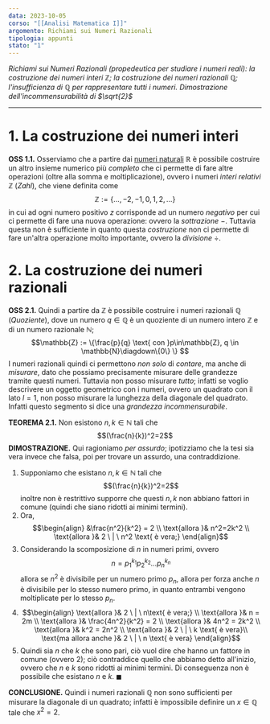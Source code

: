 ```yaml
---
data: 2023-10-05
corso: "[[Analisi Matematica I]]"
argomento: Richiami sui Numeri Razionali
tipologia: appunti
stato: "1"
---
```

*Richiami sui Numeri Razionali (propedeutica per studiare i numeri reali): la costruzione dei numeri interi $\mathbb{Z}$; la costruzione dei numeri razionali $\mathbb{Q}$; l'insufficienza di $\mathbb{Q}$ per rappresentare tutti i numeri. Dimostrazione dell'incommensurabilità di $\sqrt{2}$*
- - -
# 1. La costruzione dei numeri interi
**OSS 1.1.** Osserviamo che a partire dai [numeri naturali](Struttura%20dell'insieme%20dei%20numeri%20naturali) $\mathbb{R}$ è possibile costruire un altro insieme numerico più *completo* che ci permette di fare altre operazioni (oltre alla somma e moltiplicazione), ovvero i numeri *interi relativi* $\mathbb{Z}$ (*Zahl*), che viene definita come $$\mathbb{Z}:= \{\ldots,-2,-1,0,1,2,\ldots\}$$in cui ad ogni numero positivo $z$ corrisponde ad un numero *negativo* per cui ci permette di fare una nuova operazione: ovvero la *sottrazione $-$*.
Tuttavia questa non è sufficiente in quanto questa *costruzione* non ci permette di fare un'altra operazione molto importante, ovvero la *divisione* $\div$. 
# 2. La costruzione dei numeri razionali
**OSS 2.1.** Quindi a partire da $\mathbb{Z}$ è possibile costruire i numeri razionali $\mathbb{Q}$ (*Quoziente*), dove un numero $q \in \mathbb{Q}$ è un quoziente di un numero intero $\mathbb{Z}$ e di un numero razionale $\mathbb{N}$; $$\mathbb{Z} := \{\frac{p}{q} \text{ con }p\in\mathbb{Z}, q \in \mathbb{N}\diagdown\{0\}
\} $$I numeri razionali quindi ci permettono *non solo* di *contare*, ma anche di *misurare*, dato che possiamo precisamente misurare delle grandezze tramite questi numeri.
Tuttavia non posso misurare *tutto*; infatti se voglio descrivere un oggetto geometrico con i numeri, ovvero un quadrato con il lato $l=1$, non posso misurare la lunghezza della diagonale del quadrato.
Infatti questo segmento si dice una *grandezza incommensurabile*.

**TEOREMA 2.1.** Non esistono $n,k \in \mathbb{N}$ tali che $$(\frac{n}{k})^2=2$$
**DIMOSTRAZIONE.** Qui ragioniamo *per assurdo*; ipotizziamo che la tesi sia vera invece che falsa, poi per trovare un assurdo, una contraddizione.
1. Supponiamo che esistano $n,k \in \mathbb{N}$ tali che $$(\frac{n}{k})^2=2$$inoltre non è restrittivo supporre che questi $n,k$ non abbiano fattori in comune (quindi che siano ridotti ai minimi termini).
2. Ora, $$\begin{align} &\frac{n^2}{k^2} = 2 \\ \text{allora }& n^2=2k^2 \\ \text{allora }& 2 \ | \ n^2 \text{ è vera;} \end{align}$$
3. Considerando la scomposizione di $n$ in numeri primi, ovvero $$n = p_1^{k_1}p_2^{k_2}\ldots p_n^{k_n}$$allora se $n^2$ è divisibile per un numero primo $p_n$, allora per forza anche $n$ è divisibile per lo stesso numero primo, in quanto entrambi vengono moltiplicate per lo stesso $p_n$.
4. $$\begin{align} \text{allora }& 2 \ | \ n\text{ è vera;} \\ \text{allora }& n = 2m \\ \text{allora }& \frac{4n^2}{k^2} = 2 \\ \text{allora }& 4n^2 = 2k^2 \\ \text{allora }& k^2 = 2n^2 \\ \text{allora }& 2 \ | \ k \text{ è vera}\\  \text{ma allora anche }& 2 \ | \ n \text{ è vera} \end{align}$$
5. Quindi sia $n$ che $k$ che sono pari, ciò vuol dire che hanno un fattore in comune (ovvero $2$); ciò contraddice quello che abbiamo detto all'inizio, ovvero che $n$ e $k$ sono ridotti ai minimi termini. Di conseguenza non è possibile che esistano $n$ e $k$. $\blacksquare$

**CONCLUSIONE.** Quindi i numeri razionali $\mathbb{Q}$ non sono sufficienti per misurare la diagonale di un quadrato; infatti è impossibile definire un $x \in \mathbb{Q}$ tale che $x^2 = 2$.